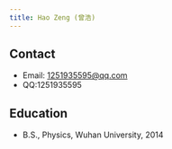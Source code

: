 ```yaml
---
title: Hao Zeng (曾浩)
---
```

## Contact 
  - Email: 1251935595@qq.com
  - QQ:1251935595

## Education
  - B.S., Physics, Wuhan University, 2014

  





